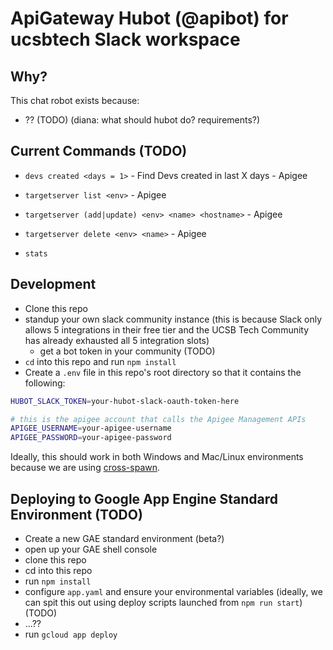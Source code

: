 # ApiGateway Hubot (@apibot) for ucsbtech Slack workspace

## Why?

This chat robot exists because:
* ?? (TODO) (diana: what should hubot do?  requirements?)

## Current Commands (TODO)

* `devs created <days = 1>` - Find Devs created in last X days - Apigee

* `targetserver list <env>` - Apigee
* `targetserver (add|update) <env> <name> <hostname>` - Apigee
* `targetserver delete <env> <name>` - Apigee

* `stats`

## Development

* Clone this repo
* standup your own slack community instance (this is because Slack only allows 5 integrations in their free tier and the UCSB Tech Community has already exhausted all 5 integration slots)
  * get a bot token in your community (TODO)
* `cd` into this repo and run `npm install`
* Create a `.env` file in this repo's root directory so that it contains the following:
```sh
HUBOT_SLACK_TOKEN=your-hubot-slack-oauth-token-here

# this is the apigee account that calls the Apigee Management APIs
APIGEE_USERNAME=your-apigee-username
APIGEE_PASSWORD=your-apigee-password 
```

Ideally, this should work in both Windows and Mac/Linux environments because we are using [cross-spawn](https://www.npmjs.com/package/cross-spawn).


## Deploying to Google App Engine Standard Environment (TODO)

* Create a new GAE standard environment (beta?)
* open up your GAE shell console
* clone this repo
* cd into this repo
* run `npm install`
* configure `app.yaml` and ensure your environmental variables (ideally, we can spit this out using deploy scripts launched from `npm run start`) (TODO)
* ...??
* run `gcloud app deploy`
